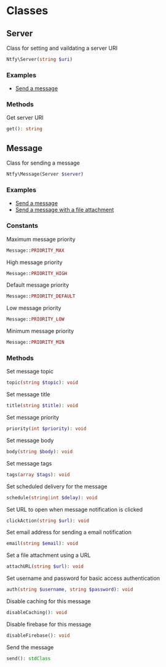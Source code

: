 # Classes

## Server

Class for setting and vaildating a server URI

```PHP
Ntfy\Server(string $uri)
```

### Examples

- [Send a message](../examples/send-message.php)

### Methods

Get server URI

```PHP
get(): string
```

## Message

Class for sending a message

```PHP
Ntfy\Message(Server $server)
```

### Examples

- [Send a message](../examples/send-message.php)
- [Send a message with a file attachment](../examples/send-message-with-file-attachment.php)

### Constants

Maximum message priority

```PHP
Message::PRIORITY_MAX
```

High message priority

```PHP
Message::PRIORITY_HIGH
```

Default message priority

```PHP
Message::PRIORITY_DEFAULT
```

Low message priority

```PHP
Message::PRIORITY_LOW
```

Minimum message priority

```PHP
Message::PRIORITY_MIN
```

### Methods

Set message topic

```PHP
topic(string $topic): void
```

Set message title

```PHP
title(string $title): void
```

Set message priority

```PHP
priority(int $priority): void
```

Set message body

```PHP
body(string $body): void
```

Set message tags

```PHP
tags(array $tags): void
```

Set scheduled delivery for the message

```PHP
schedule(string|int $delay): void
```

Set URL to open when message notification is clicked

```PHP
clickAction(string $url): void
```

Set email address for sending a email notification

```PHP
email(string $email): void
```

Set a file attachment using a URL

```PHP
attachURL(string $url): void
```

Set username and password for basic access authentication

```PHP
auth(string $username, string $password): void
```

Disable caching for this message

```PHP
disableCaching(): void
```

Disable firebase for this message

```PHP
disableFirebase(): void
```

Send the message

```PHP
send(): stdClass
```
